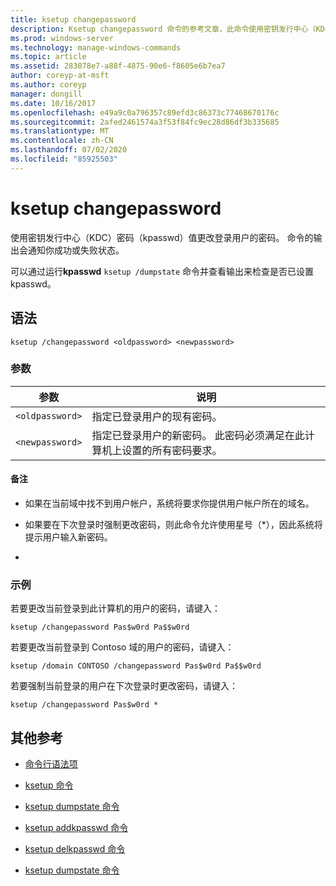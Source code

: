 ```yaml
---
title: ksetup changepassword
description: Ksetup changepassword 命令的参考文章，此命令使用密钥发行中心（KDC）密码（kpasswd）值更改登录用户的密码。
ms.prod: windows-server
ms.technology: manage-windows-commands
ms.topic: article
ms.assetid: 283078e7-a88f-4875-90e6-f8605e6b7ea7
author: coreyp-at-msft
ms.author: coreyp
manager: dongill
ms.date: 10/16/2017
ms.openlocfilehash: e49a9c0a796357c89efd3c86373c77468670176c
ms.sourcegitcommit: 2afed2461574a3f53f84fc9ec28d86df3b335685
ms.translationtype: MT
ms.contentlocale: zh-CN
ms.lasthandoff: 07/02/2020
ms.locfileid: "85925503"
---
```

# <a name="ksetup-changepassword"></a>ksetup changepassword

使用密钥发行中心（KDC）密码（kpasswd）值更改登录用户的密码。 命令的输出会通知你成功或失败状态。

可以通过运行**kpasswd** `ksetup /dumpstate` 命令并查看输出来检查是否已设置 kpasswd。


## <a name="syntax"></a>语法

```
ksetup /changepassword <oldpassword> <newpassword>
```

### <a name="parameters"></a>参数

| 参数 | 说明 |
| --------- | ----------- |
| `<oldpassword>` | 指定已登录用户的现有密码。 |
| `<newpassword>` | 指定已登录用户的新密码。 此密码必须满足在此计算机上设置的所有密码要求。 |

#### <a name="remarks"></a>备注

- 如果在当前域中找不到用户帐户，系统将要求你提供用户帐户所在的域名。

- 如果要在下次登录时强制更改密码，则此命令允许使用星号（*），因此系统将提示用户输入新密码。

-

### <a name="examples"></a>示例

若要更改当前登录到此计算机的用户的密码，请键入：

```
ksetup /changepassword Pas$w0rd Pa$$w0rd
```

若要更改当前登录到 Contoso 域的用户的密码，请键入：

```
ksetup /domain CONTOSO /changepassword Pas$w0rd Pa$$w0rd
```

若要强制当前登录的用户在下次登录时更改密码，请键入：

```
ksetup /changepassword Pas$w0rd *
```

## <a name="additional-references"></a>其他参考

- [命令行语法项](command-line-syntax-key.md)

- [ksetup 命令](ksetup.md)

- [ksetup dumpstate 命令](ksetup-dumpstate.md)

- [ksetup addkpasswd 命令](ksetup-addkpasswd.md)

- [ksetup delkpasswd 命令](ksetup-delkpasswd.md)

- [ksetup dumpstate 命令](ksetup-dumpstate.md)
